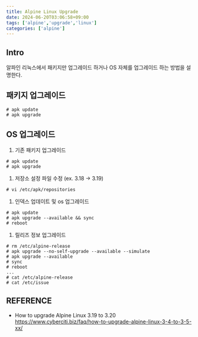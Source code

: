 ```yaml
---
title: Alpine Linux Upgrade
date: 2024-06-20T03:06:58+09:00
tags: ['alpine','upgrade','linux']
categories: ['alpine']
---
```


## Intro

알파인 리눅스에서 패키지만 업그레이드 하거나 OS 자체를 업그레이드 하는 방법을 설명한다.

## 패키지 업그레이드

```
# apk update 
# apk upgrade
```

## OS 업그레이드

1. 기존 패키지 업그레이드

```
# apk update
# apk upgrade
```

1. 저장소 설정 파일 수정 (ex. 3.18 -> 3.19)

```
# vi /etc/apk/repositories
```

1. 인덱스 업데이트 및 os 업그레이드

```
# apk update
# apk upgrade --available && sync
# reboot
```

1. 릴리즈 정보 업그레이드

```
# rm /etc/alpine-release
# apk upgrade --no-self-upgrade --available --simulate
# apk upgrade --available
# sync
# reboot
...
# cat /etc/alpine-release
# cat /etc/issue
```

## REFERENCE

* How to upgrade Alpine Linux 3.19 to 3.20  
<https://www.cyberciti.biz/faq/how-to-upgrade-alpine-linux-3-4-to-3-5-xx/>
